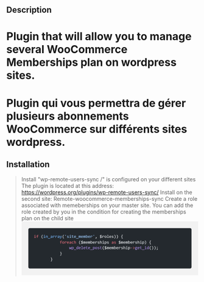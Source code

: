 ## Description

# Plugin that will allow you to manage several WooCommerce Memberships plan on wordpress sites.

# Plugin qui vous permettra de gérer plusieurs abonnements WooCommerce sur différents sites wordpress.

## Installation

> Install "wp-remote-users-sync /" is configured on your different sites
> The plugin is located at this address:
> https://wordpress.org/plugins/wp-remote-users-sync/
> Install on the second site: Remote-woocommerce-memberships-sync
> Create a role associated with memeberships on your master site.
> You can add the role created by you in the condition for creating the memberships plan on the child site
> ![](images/code-exemple.png)

